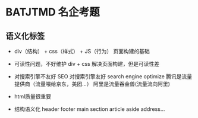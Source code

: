 # BATJTMD 名企考题

## 语义化标签
- div（结构） + css（样式） + JS（行为） 页面构建的基础
- 可读性问题，不好维护
    div + css 解决页面构建，但是可读性差
- 对搜索引擎不友好
    SEO 对搜索引擎友好
    search engine optimize
    腾讯是流量提供商（流量喂给京东，美团...）
    阿里是流量吞金兽(流量流向阿里)

- html质量很重要
- 结构语义化
   header footer main
   section article aside
   address...